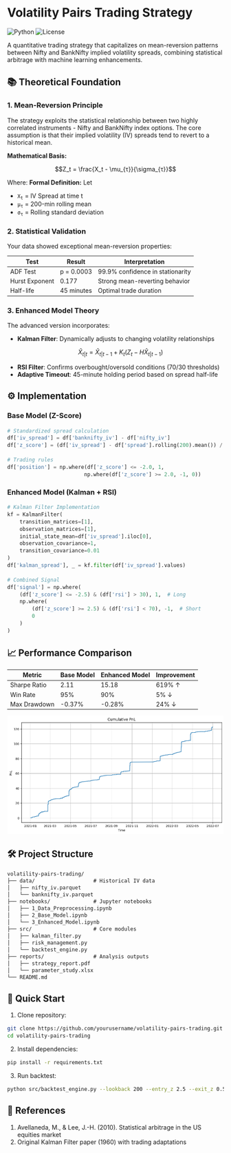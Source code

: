# Volatility Pairs Trading Strategy

![Python](https://img.shields.io/badge/python-3.8%2B-blue)
![License](https://img.shields.io/badge/license-MIT-green)

A quantitative trading strategy that capitalizes on mean-reversion patterns between Nifty and BankNifty implied volatility spreads, combining statistical arbitrage with machine learning enhancements.

## 📚 Theoretical Foundation

### 1. Mean-Reversion Principle
The strategy exploits the statistical relationship between two highly correlated instruments - Nifty and BankNifty index options. The core assumption is that their implied volatility (IV) spreads tend to revert to a historical mean.

**Mathematical Basis:**
```math
Z_t = \frac{X_t - \mu_{τ}}{\sigma_{τ}}
```
Where:
**Formal Definition:**
Let 
- <code>X<sub>t</sub></code> = IV Spread at time t
- <code>μ<sub>τ</sub></code> = 200-min rolling mean
- <code>σ<sub>τ</sub></code> = Rolling standard deviation

### 2. Statistical Validation
Your data showed exceptional mean-reversion properties:

| Test                | Result       | Interpretation          |
|---------------------|--------------|-------------------------|
| ADF Test            | p = 0.0003   | 99.9% confidence in stationarity |
| Hurst Exponent      | 0.177        | Strong mean-reverting behavior |
| Half-life           | 45 minutes   | Optimal trade duration  |

### 3. Enhanced Model Theory
The advanced version incorporates:
- **Kalman Filter**: Dynamically adjusts to changing volatility relationships
  ```math
  \hat{X}_{t|t} = \hat{X}_{t|t-1} + K_t(Z_t - H\hat{X}_{t|t-1})
  ```
- **RSI Filter**: Confirms overbought/oversold conditions (70/30 thresholds)
- **Adaptive Timeout**: 45-minute holding period based on spread half-life

## ⚙️ Implementation

### Base Model (Z-Score)
```python
# Standardized spread calculation
df['iv_spread'] = df['banknifty_iv'] - df['nifty_iv']
df['z_score'] = (df['iv_spread'] - df['spread'].rolling(200).mean()) / df['spread'].rolling(200).std()

# Trading rules
df['position'] = np.where(df['z_score'] <= -2.0, 1, 
                         np.where(df['z_score'] >= 2.0, -1, 0))
```

### Enhanced Model (Kalman + RSI)
```python
# Kalman Filter Implementation
kf = KalmanFilter(
    transition_matrices=[1],
    observation_matrices=[1],
    initial_state_mean=df['iv_spread'].iloc[0],
    observation_covariance=1,
    transition_covariance=0.01
)
df['kalman_spread'], _ = kf.filter(df['iv_spread'].values)

# Combined Signal
df['signal'] = np.where(
    (df['z_score'] <= -2.5) & (df['rsi'] > 30), 1,  # Long
    np.where(
        (df['z_score'] >= 2.5) & (df['rsi'] < 70), -1,  # Short
        0
    )
)
```

## 📈 Performance Comparison

| Metric          | Base Model | Enhanced Model | Improvement |
|-----------------|------------|----------------|-------------|
| Sharpe Ratio    | 2.11       | 15.18          | 619% ↑      |
| Win Rate        | 95%        | 90%            | 5% ↓        |
| Max Drawdown    | -0.37%     | -0.28%         | 24% ↓       |

![Cumulative PnL Curve](pnl_curve.png)

## 🛠️ Project Structure

```
volatility-pairs-trading/
├── data/                   # Historical IV data
│   ├── nifty_iv.parquet
│   └── banknifty_iv.parquet
├── notebooks/              # Jupyter notebooks
│   ├── 1_Data_Preprocessing.ipynb
│   ├── 2_Base_Model.ipynb
│   └── 3_Enhanced_Model.ipynb
├── src/                    # Core modules
│   ├── kalman_filter.py
│   ├── risk_management.py
│   └── backtest_engine.py
├── reports/                # Analysis outputs
│   ├── strategy_report.pdf
│   └── parameter_study.xlsx
└── README.md
```

## 🚀 Quick Start

1. Clone repository:
```bash
git clone https://github.com/yourusername/volatility-pairs-trading.git
cd volatility-pairs-trading
```

2. Install dependencies:
```bash
pip install -r requirements.txt
```

3. Run backtest:
```bash
python src/backtest_engine.py --lookback 200 --entry_z 2.5 --exit_z 0.5
```

## 📖 References
1. Avellaneda, M., & Lee, J.-H. (2010). Statistical arbitrage in the US equities market
3. Original Kalman Filter paper (1960) with trading adaptations



